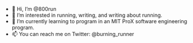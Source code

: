 - 👋 Hi, I’m @800run
- 👀 I’m interested in running, writing, and writing about running.
- 🌱 I’m currently learning to program in an MIT ProX software engineering program.
- 📫 You can reach me on Twitter: @burning_runner

<!---
800run/800run is a ✨ special ✨ repository because its `README.md` (this file) appears on your GitHub profile.
You can click the Preview link to take a look at your changes.
--->
